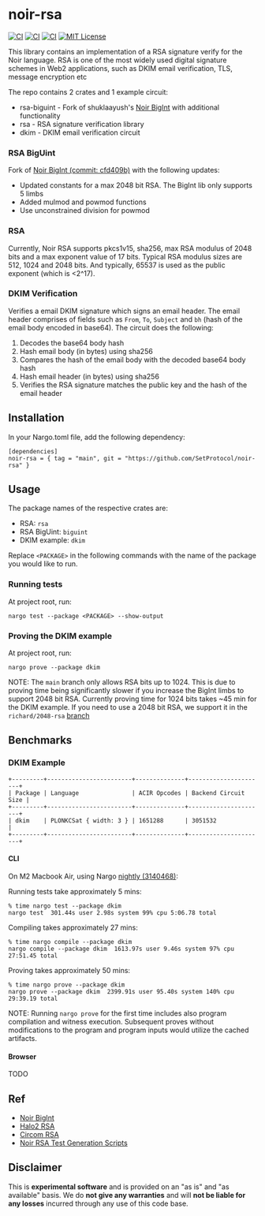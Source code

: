 # noir-rsa

[![CI][ci-shield-rsa]][ci-url-rsa]
[![CI][ci-shield-dkim]][ci-url-dkim]
[![CI][ci-shield-bigint]][ci-url-biguint]
[![MIT License][license-shield]][license-url]

This library contains an implementation of a RSA signature verify for the Noir language. RSA is one of the most widely used digital signature schemes in Web2 applications, such as DKIM email verification, TLS, message encryption etc

The repo contains 2 crates and 1 example circuit:

- rsa-biguint - Fork of shuklaayush's [Noir BigInt](https://github.com/shuklaayush/noir-bigint/) with additional functionality
- rsa - RSA signature verification library
- dkim - DKIM email verification circuit

### RSA BigUint

Fork of [Noir BigInt (commit: cfd409b)](https://github.com/shuklaayush/noir-bigint/tree/cfd409b689c28a14baf25b2d8e3ea1c5bdbd0862) with the following updates:

- Updated constants for a max 2048 bit RSA. The BigInt lib only supports 5 limbs
- Added mulmod and powmod functions
- Use unconstrained division for powmod

### RSA

Currently, Noir RSA supports pkcs1v15, sha256, max RSA modulus of 2048 bits and a max exponent value of 17 bits. Typical RSA modulus sizes are 512, 1024 and 2048 bits. And typically, 65537 is used as the public exponent (which is <2^17).

### DKIM Verification

Verifies a email DKIM signature which signs an email header. The email header comprises of fields such as `From`, `To`, `Subject` and `bh` (hash of the email body encoded in base64). The circuit does the following:

1. Decodes the base64 body hash
2. Hash email body (in bytes) using sha256
3. Compares the hash of the email body with the decoded base64 body hash
4. Hash email header (in bytes) using sha256
5. Verifies the RSA signature matches the public key and the hash of the email header

## Installation

In your Nargo.toml file, add the following dependency:

```
[dependencies]
noir-rsa = { tag = "main", git = "https://github.com/SetProtocol/noir-rsa" }
```

## Usage

The package names of the respective crates are:

- RSA: `rsa`
- RSA BigUint: `biguint`
- DKIM example: `dkim`

Replace `<PACKAGE>` in the following commands with the name of the package you would like to run.

### Running tests

At project root, run:

```
nargo test --package <PACKAGE> --show-output
```

### Proving the DKIM example

At project root, run:

```
nargo prove --package dkim
```

NOTE: The `main` branch only allows RSA bits up to 1024. This is due to proving time being significantly slower if you increase the BigInt limbs to support 2048 bit RSA. Currently proving time for 1024 bits takes ~45 min for the DKIM example. If you need to use a 2048 bit RSA, we support it in the `richard/2048-rsa` [branch](https://github.com/SetProtocol/noir-rsa/tree/richard/2048-rsa)

## Benchmarks

### DKIM Example

```
+---------+------------------------+--------------+----------------------+
| Package | Language               | ACIR Opcodes | Backend Circuit Size |
+---------+------------------------+--------------+----------------------+
| dkim    | PLONKCSat { width: 3 } | 1651288      | 3051532              |
+---------+------------------------+--------------+----------------------+
```

#### CLI

On M2 Macbook Air, using Nargo [nightly (3140468)](https://github.com/noir-lang/noir/releases/tag/nightly-2023-11-29):

Running tests take approximately 5 mins:

```
% time nargo test --package dkim
nargo test  301.44s user 2.98s system 99% cpu 5:06.78 total
```

Compiling takes approximately 27 mins:

```
% time nargo compile --package dkim
nargo compile --package dkim  1613.97s user 9.46s system 97% cpu 27:51.45 total
```

Proving takes approximately 50 mins:

```
% time nargo prove --package dkim
nargo prove --package dkim  2399.91s user 95.40s system 140% cpu 29:39.19 total
```

NOTE: Running `nargo prove` for the first time includes also program compilation and witness execution. Subsequent proves without modifications to the program and program inputs would utilize the cached artifacts.

#### Browser

TODO

## Ref

- [Noir BigInt](https://github.com/shuklaayush/noir-bigint/)
- [Halo2 RSA](https://github.com/zkemail/halo2-rsa)
- [Circom RSA](https://github.com/zkp-application/circom-rsa-verify)
- [Noir RSA Test Generation Scripts](https://github.com/SetProtocol/noir_rsa_scripts)

## Disclaimer

This is **experimental software** and is provided on an "as is" and "as available" basis. We do **not give any warranties** and will **not be liable for any losses** incurred through any use of this code base.

[ci-shield-dkim]: https://img.shields.io/github/actions/workflow/status/SetProtocol/noir-rsa/test-dkim.yml?branch=main&label=test-dkim
[ci-shield-rsa]: https://img.shields.io/github/actions/workflow/status/SetProtocol/noir-rsa/test-rsa.yml?branch=main&label=test-rsa
[ci-shield-bigint]: https://img.shields.io/github/actions/workflow/status/SetProtocol/noir-rsa/test-rsa-biguint.yml?branch=main&label=test-rsa-biguint
[ci-url-dkim]: https://github.com/SetProtocol/noir-rsa/actions/workflows/test-dkim.yml
[ci-url-rsa]: https://github.com/SetProtocol/noir-rsa/actions/workflows/test-rsa.yml
[ci-url-biguint]: https://github.com/SetProtocol/noir-rsa/actions/workflows/test-rsa-biguint.yml
[license-shield]: https://img.shields.io/badge/License-MIT-green.svg
[license-url]: https://github.com/SetProtocol/noir-rsa/blob/main/LICENSE
